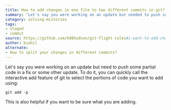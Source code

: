 ```yaml
---
title: How to add changes in one file to two different commits in git?
summary: "Let's say you were working on an update but needed to push some partial code. To do it, you can quickly call the interactive add feature of git and select the portion of code you want."
category: solving-mistories
tags:
- staged
- commit
source: https://github.com/k88hudson/git-flight-rules#i-want-to-add-changes-in-one-file-to-two-different-commits
author: bsahil
alternate:
- How to split your changes in different commits?
---
```


Let's say you were working on an update but need to push some partial code in a fix or some other update. To do it, you can quickly call the interactive add feature of git to select the portions of code you want to add using:

```shell
git add -p
```

This is also helpful if you want to be sure what you are adding.
